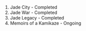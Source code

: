 1. Jade City - Completed
2. Jade War - Completed
3. Jade Legacy - Completed
4. Memoirs of a Kamikaze - Ongoing